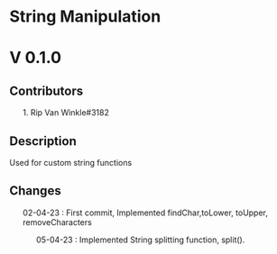 
<h1>String Manipulation</h1>
<h1>V 0.1.0</h1>

<h2>Contributors</h2>
<ul>
1. Rip Van Winkle#3182
</ul>

<h2>Description</h2>
<p>Used for custom string functions</p>

<h2>Changes</h2>
<ul> 02-04-23 : First commit, Implemented findChar,toLower, toUpper, removeCharacters
<ul> 05-04-23 : Implemented String splitting function, split().
</ul>
